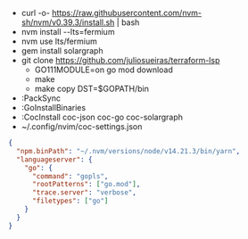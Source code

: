 * curl -o- https://raw.githubusercontent.com/nvm-sh/nvm/v0.39.3/install.sh | bash
* nvm install --lts=fermium
* nvm use lts/fermium
* gem install solargraph
* git clone https://github.com/juliosueiras/terraform-lsp
    * GO111MODULE=on go mod download
    * make
    * make copy DST=$GOPATH/bin
* :PackSync
* :GoInstallBinaries
* :CocInstall coc-json coc-go coc-solargraph
* ~/.config/nvim/coc-settings.json
```json
{
  "npm.binPath": "~/.nvm/versions/node/v14.21.3/bin/yarn",
  "languageserver": {
    "go": {
      "command": "gopls",
      "rootPatterns": ["go.mod"],
      "trace.server": "verbose",
      "filetypes": ["go"]
    }
  }
}
```
